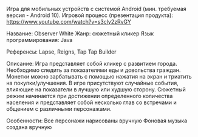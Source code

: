 Игра для мобильных устройств с системой Android (мин. требуемая версия - Android 10).
Игровой процесс (презентация продукта): https://www.youtube.com/watch?v=s3cly2zRvGY

Название: Observer White
Жанр: сюжетный кликер
Язык программирования: Java

Референсы: Lapse, Reigns, Tap Tap Builder

Описание:
  Игра представляет собой кликер с развитием города. Необходимо следить за показателями еды и довольства граждан. Монетки можно зарбатывать с помощью нажатия на экран и триатить на покупки/улучшения.
  В игре присутствуют случайные события, влияющие на показатели в лучшую или худшую сторону.
  Сюжетный режим начинается при достижении определенного количества населения и представляет собой несколько глав со встречами и общением с различными персонажами.

Особенности:
  Все персонажи нарисованы вручную
  Фоновая музыка создана вручную
